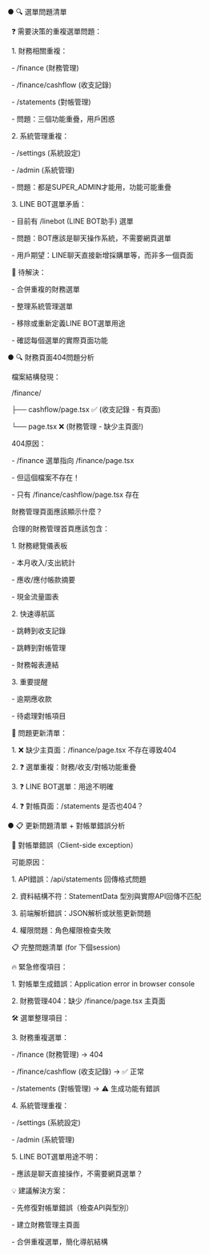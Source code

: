 ● 🔍 選單問題清單



&nbsp; ❓ 需要決策的重複選單問題：



&nbsp; 1. 財務相關重複：

&nbsp;   - /finance (財務管理)

&nbsp;   - /finance/cashflow (收支記錄)

&nbsp;   - /statements (對帳管理)

&nbsp;   - 問題：三個功能重疊，用戶困惑

&nbsp; 2. 系統管理重複：

&nbsp;   - /settings (系統設定)

&nbsp;   - /admin (系統管理)

&nbsp;   - 問題：都是SUPER\_ADMIN才能用，功能可能重疊

&nbsp; 3. LINE BOT選單矛盾：

&nbsp;   - 目前有 /linebot (LINE BOT助手) 選單

&nbsp;   - 問題：BOT應該是聊天操作系統，不需要網頁選單

&nbsp;   - 用戶期望：LINE聊天直接新增採購單等，而非多一個頁面



&nbsp; 🎯 待解決：



&nbsp; - 合併重複的財務選單

&nbsp; - 整理系統管理選單

&nbsp; - 移除或重新定義LINE BOT選單用途

&nbsp; - 確認每個選單的實際頁面功能



● 🔍 財務頁面404問題分析



&nbsp; 檔案結構發現：



&nbsp; /finance/

&nbsp; ├── cashflow/page.tsx ✅ (收支記錄 - 有頁面)

&nbsp; └── page.tsx ❌ (財務管理 - 缺少主頁面!)



&nbsp; 404原因：



&nbsp; - /finance 選單指向 /finance/page.tsx

&nbsp; - 但這個檔案不存在！

&nbsp; - 只有 /finance/cashflow/page.tsx 存在



&nbsp; 財務管理頁面應該顯示什麼？



&nbsp; 合理的財務管理首頁應該包含：

&nbsp; 1. 財務總覽儀表板

&nbsp;   - 本月收入/支出統計

&nbsp;   - 應收/應付帳款摘要

&nbsp;   - 現金流量圖表

&nbsp; 2. 快速導航區

&nbsp;   - 跳轉到收支記錄

&nbsp;   - 跳轉到對帳管理

&nbsp;   - 財務報表連結

&nbsp; 3. 重要提醒

&nbsp;   - 逾期應收款

&nbsp;   - 待處理對帳項目



&nbsp; 🎯 問題更新清單：



&nbsp; 1. ❌ 缺少主頁面：/finance/page.tsx 不存在導致404

&nbsp; 2. ❓ 選單重複：財務/收支/對帳功能重疊

&nbsp; 3. ❓ LINE BOT選單：用途不明確

&nbsp; 4. ❓ 對帳頁面：/statements 是否也404？



● 📋 更新問題清單 + 對帳單錯誤分析



&nbsp; 🚨 對帳單錯誤（Client-side exception）



&nbsp; 可能原因：

&nbsp; 1. API錯誤：/api/statements 回傳格式問題

&nbsp; 2. 資料結構不符：StatementData 型別與實際API回傳不匹配

&nbsp; 3. 前端解析錯誤：JSON解析或狀態更新問題

&nbsp; 4. 權限問題：角色權限檢查失敗



&nbsp; 📋 完整問題清單 (for 下個session)



&nbsp; 🔥 緊急修復項目：



&nbsp; 1. 對帳單生成錯誤：Application error in browser console

&nbsp; 2. 財務管理404：缺少 /finance/page.tsx 主頁面



&nbsp; 🛠️ 選單整理項目：



&nbsp; 3. 財務重複選單：

&nbsp;   - /finance (財務管理) → 404

&nbsp;   - /finance/cashflow (收支記錄) → ✅ 正常

&nbsp;   - /statements (對帳管理) → ⚠️ 生成功能有錯誤

&nbsp; 4. 系統管理重複：

&nbsp;   - /settings (系統設定)

&nbsp;   - /admin (系統管理)

&nbsp; 5. LINE BOT選單用途不明：

&nbsp;   - 應該是聊天直接操作，不需要網頁選單？



&nbsp; 💡 建議解決方案：



&nbsp; - 先修復對帳單錯誤（檢查API與型別）

&nbsp; - 建立財務管理主頁面

&nbsp; - 合併重複選單，簡化導航結構

